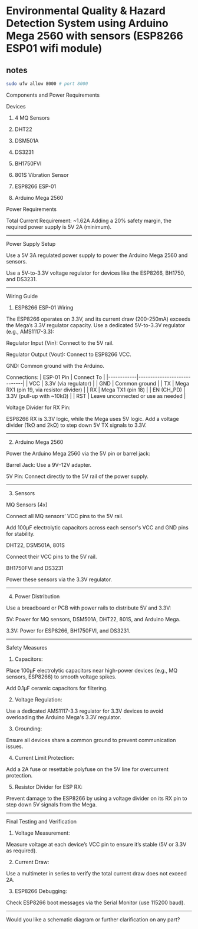 # Environmental Quality & Hazard Detection System using Arduino Mega 2560 with sensors (ESP8266 ESP01 wifi module)

## notes
```bash
sudo ufw allow 8000 # port 8000
```

Components and Power Requirements

Devices

1. 4 MQ Sensors


2. DHT22


3. DSM501A


4. DS3231


5. BH1750FVI


6. 801S Vibration Sensor


7. ESP8266 ESP-01


8. Arduino Mega 2560



Power Requirements

Total Current Requirement: ~1.62A
Adding a 20% safety margin, the required power supply is 5V 2A (minimum).


---

Power Supply Setup

Use a 5V 3A regulated power supply to power the Arduino Mega 2560 and sensors.

Use a 5V-to-3.3V voltage regulator for devices like the ESP8266, BH1750, and DS3231.



---

Wiring Guide

1. ESP8266 ESP-01 Wiring

The ESP8266 operates on 3.3V, and its current draw (200-250mA) exceeds the Mega’s 3.3V regulator capacity. Use a dedicated 5V-to-3.3V regulator (e.g., AMS1117-3.3):

Regulator Input (Vin): Connect to the 5V rail.

Regulator Output (Vout): Connect to ESP8266 VCC.

GND: Common ground with the Arduino.


Connections: | ESP-01 Pin | Connect To                  | |------------|-----------------------------| | VCC        | 3.3V (via regulator)        | | GND        | Common ground               | | TX         | Mega RX1 (pin 19, via resistor divider) | | RX         | Mega TX1 (pin 18)           | | EN (CH_PD) | 3.3V (pull-up with ~10kΩ)   | | RST        | Leave unconnected or use as needed |

Voltage Divider for RX Pin:

ESP8266 RX is 3.3V logic, while the Mega uses 5V logic. Add a voltage divider (1kΩ and 2kΩ) to step down 5V TX signals to 3.3V.



---

2. Arduino Mega 2560

Power the Arduino Mega 2560 via the 5V pin or barrel jack:

Barrel Jack: Use a 9V–12V adapter.

5V Pin: Connect directly to the 5V rail of the power supply.




---

3. Sensors

MQ Sensors (4x)

Connect all MQ sensors’ VCC pins to the 5V rail.

Add 100µF electrolytic capacitors across each sensor's VCC and GND pins for stability.


DHT22, DSM501A, 801S

Connect their VCC pins to the 5V rail.


BH1750FVI and DS3231

Power these sensors via the 3.3V regulator.



---

4. Power Distribution

Use a breadboard or PCB with power rails to distribute 5V and 3.3V:

5V: Power for MQ sensors, DSM501A, DHT22, 801S, and Arduino Mega.

3.3V: Power for ESP8266, BH1750FVI, and DS3231.




---

Safety Measures

1. Capacitors:

Place 100µF electrolytic capacitors near high-power devices (e.g., MQ sensors, ESP8266) to smooth voltage spikes.

Add 0.1µF ceramic capacitors for filtering.



2. Voltage Regulation:

Use a dedicated AMS1117-3.3 regulator for 3.3V devices to avoid overloading the Arduino Mega's 3.3V regulator.



3. Grounding:

Ensure all devices share a common ground to prevent communication issues.



4. Current Limit Protection:

Add a 2A fuse or resettable polyfuse on the 5V line for overcurrent protection.



5. Resistor Divider for ESP RX:

Prevent damage to the ESP8266 by using a voltage divider on its RX pin to step down 5V signals from the Mega.





---

Final Testing and Verification

1. Voltage Measurement:

Measure voltage at each device’s VCC pin to ensure it’s stable (5V or 3.3V as required).



2. Current Draw:

Use a multimeter in series to verify the total current draw does not exceed 2A.



3. ESP8266 Debugging:

Check ESP8266 boot messages via the Serial Monitor (use 115200 baud).





---

Would you like a schematic diagram or further clarification on any part?

